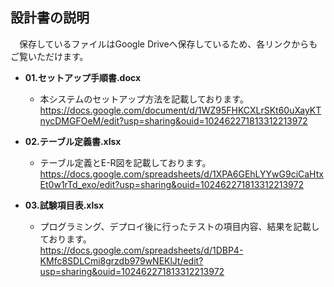## 設計書の説明
　保存しているファイルはGoogle Driveへ保存しているため、各リンクからもご覧いただけます。

- **01.セットアップ手順書.docx**
    - 本システムのセットアップ方法を記載しております。<br>
    https://docs.google.com/document/d/1WZ95FHKCXLrSKt60uXayKTnycDMGFOeM/edit?usp=sharing&ouid=102462271813312213972

- **02.テーブル定義書.xlsx**
    - テーブル定義とE-R図を記載しております。<br>
    https://docs.google.com/spreadsheets/d/1XPA6GEhLYYwG9ciCaHtxEt0w1rTd_exo/edit?usp=sharing&ouid=102462271813312213972

- **03.試験項目表.xlsx**
    - プログラミング、デプロイ後に行ったテストの項目内容、結果を記載しております。<br>
    https://docs.google.com/spreadsheets/d/1DBP4-KMfc8SDLCmi8grzdb979wNEKlJt/edit?usp=sharing&ouid=102462271813312213972